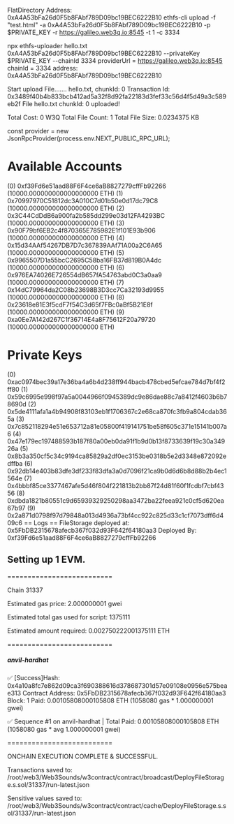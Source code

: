FlatDirectory Address: 0xA4A53bFa26d0F5b8FAbf789D09bc19BEC6222B10
ethfs-cli upload -f "test.html"  -a 0xA4A53bFa26d0F5b8FAbf789D09bc19BEC6222B10  -p $PRIVATE_KEY  -r https://galileo.web3q.io:8545  -t 1 -c 3334

npx ethfs-uploader hello.txt 0xA4A53bFa26d0F5b8FAbf789D09bc19BEC6222B10 --privateKey $PRIVATE_KEY --chainId 3334
providerUrl = https://galileo.web3q.io:8545
chainId = 3334
address: 0xA4A53bFa26d0F5b8FAbf789D09bc19BEC6222B10

Start upload File.......
hello.txt, chunkId: 0
Transaction Id: 0x3489f40b4b833bcb412ad5a32f8d92fa22183d3fef33c56d4f5d49a3c589eb2f
File hello.txt chunkId: 0 uploaded!

Total Cost: 0 W3Q
Total File Count: 1
Total File Size: 0.0234375 KB

const provider = new JsonRpcProvider(process.env.NEXT_PUBLIC_RPC_URL);

Available Accounts
==================

(0) 0xf39Fd6e51aad88F6F4ce6aB8827279cffFb92266 (10000.000000000000000000 ETH)
(1) 0x70997970C51812dc3A010C7d01b50e0d17dc79C8 (10000.000000000000000000 ETH)
(2) 0x3C44CdDdB6a900fa2b585dd299e03d12FA4293BC (10000.000000000000000000 ETH)
(3) 0x90F79bf6EB2c4f870365E785982E1f101E93b906 (10000.000000000000000000 ETH)
(4) 0x15d34AAf54267DB7D7c367839AAf71A00a2C6A65 (10000.000000000000000000 ETH)
(5) 0x9965507D1a55bcC2695C58ba16FB37d819B0A4dc (10000.000000000000000000 ETH)
(6) 0x976EA74026E726554dB657fA54763abd0C3a0aa9 (10000.000000000000000000 ETH)
(7) 0x14dC79964da2C08b23698B3D3cc7Ca32193d9955 (10000.000000000000000000 ETH)
(8) 0x23618e81E3f5cdF7f54C3d65f7FBc0aBf5B21E8f (10000.000000000000000000 ETH)
(9) 0xa0Ee7A142d267C1f36714E4a8F75612F20a79720 (10000.000000000000000000 ETH)

Private Keys
==================

(0) 0xac0974bec39a17e36ba4a6b4d238ff944bacb478cbed5efcae784d7bf4f2ff80
(1) 0x59c6995e998f97a5a0044966f0945389dc9e86dae88c7a8412f4603b6b78690d
(2) 0x5de4111afa1a4b94908f83103eb1f1706367c2e68ca870fc3fb9a804cdab365a
(3) 0x7c852118294e51e653712a81e05800f419141751be58f605c371e15141b007a6
(4) 0x47e179ec197488593b187f80a00eb0da91f1b9d0b13f8733639f19c30a34926a
(5) 0x8b3a350cf5c34c9194ca85829a2df0ec3153be0318b5e2d3348e872092edffba
(6) 0x92db14e403b83dfe3df233f83dfa3a0d7096f21ca9b0d6d6b8d88b2b4ec1564e
(7) 0x4bbbf85ce3377467afe5d46f804f221813b2bb87f24d81f60f1fcdbf7cbf4356
(8) 0xdbda1821b80551c9d65939329250298aa3472ba22feea921c0cf5d620ea67b97
(9) 0x2a871d0798f97d79848a013d4936a73bf4cc922c825d33c1cf7073dff6d409c6
== Logs ==
  FileStorage deployed at: 0x5FbDB2315678afecb367f032d93F642f64180aa3
  Deployed By: 0xf39Fd6e51aad88F6F4ce6aB8827279cffFb92266

## Setting up 1 EVM.

==========================

Chain 31337

Estimated gas price: 2.000000001 gwei

Estimated total gas used for script: 1375111

Estimated amount required: 0.002750222001375111 ETH

==========================

##### anvil-hardhat
✅  [Success]Hash: 0x4a10a8fc7e862d09ca3f690388616d378687301d57e09108e0956e575beae313
Contract Address: 0x5FbDB2315678afecb367f032d93F642f64180aa3
Block: 1
Paid: 0.00105808000105808 ETH (1058080 gas * 1.000000001 gwei)

✅ Sequence #1 on anvil-hardhat | Total Paid: 0.00105808000105808 ETH (1058080 gas * avg 1.000000001 gwei)
                                                                                                                                                                                                                                                         

==========================

ONCHAIN EXECUTION COMPLETE & SUCCESSFUL.

Transactions saved to: /root/web3/Web3Sounds/w3contract/contract/broadcast/DeployFileStorage.s.sol/31337/run-latest.json

Sensitive values saved to: /root/web3/Web3Sounds/w3contract/contract/cache/DeployFileStorage.s.sol/31337/run-latest.json
